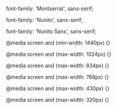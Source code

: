 font-family: 'Montserrat', sans-serif;

font-family: 'Nunito', sans-serif;

font-family: 'Nunito Sans', sans-serif;




<!-- ----------------------------------- -->

@media screen and (min-width: 1440px) {}

@media screen and (max-width: 1024px) {}

@media screen and (max-width: 834px) {}

@media screen and (max-width: 768px) {}

@media screen and (max-width: 430px) {}

@media screen and (max-width: 320px) {}
